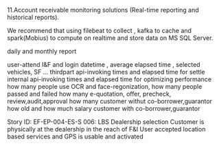 11.Account receivable monitoring solutions (Real-time reporting and historical reports).

We recommend that using filebeat to collect , kafka to cache and spark(Mobius) to compute on realtime
and store data on MS SQL Server.

daily and monthly report

user-attend I&F and login datetime , average elapsed time , selected vehicles, SF ...
thirdpart  api-invoking times and elapsed time for settle 
internal api-invoking times and elapsed time for optimizing performance
how many people use OCR and face-regonization, how many people passed and failed
how many e-quotation, offer, precheck, review,audit,approval 
how many customer withut co-borrower,guarantor 
how old  and how much salary customer with co-borrower,guarantor 

Story ID: EF-EP-004-ES-S 006: LBS Dealership selection
Customer is physically at the dealership in the reach of F&I User accepted location based services and GPS is usable and activated

